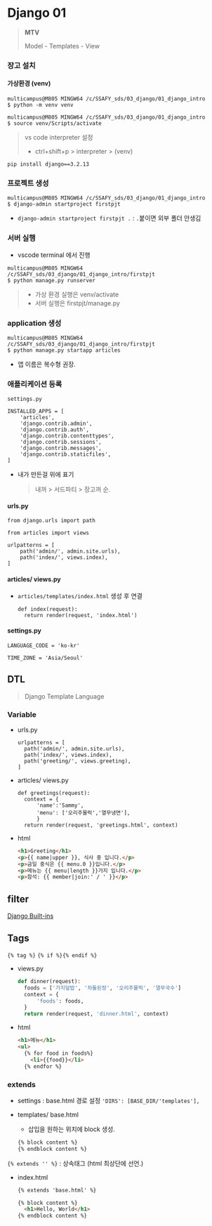 # Django 01

> **MTV**
> 
> Model - Templates - View

### 장고 설치

#### 가상환경 (venv)

```git
multicampus@M805 MINGW64 /c/SSAFY_sds/03_django/01_django_intro
$ python -m venv venv
```

```git
multicampus@M805 MINGW64 /c/SSAFY_sds/03_django/01_django_intro
$ source venv/Scripts/activate
```

> vs code interpreter 설정
> 
> - ctrl+shift+p > interpreter > (venv)

```git
pip install django==3.2.13
```

### 프로젝트 생성

```git
multicampus@M805 MINGW64 /c/SSAFY_sds/03_django/01_django_intro
$ django-admin startproject firstpjt
```

- `django-admin startproject firstpjt .` : `.`붙이면 외부 폴더 안생김

### 서버 실행

- vscode terminal 에서 진행

```git
multicampus@M805 MINGW64 /c/SSAFY_sds/03_django/01_django_intro/firstpjt
$ python manage.py runserver
```

> - 가상 환경 실행은 venv/activate
> - 서버 실행은 firstpjt/manage.py

### application 생성

```git
multicampus@M805 MINGW64 /c/SSAFY_sds/03_django/01_django_intro/firstpjt
$ python manage.py startapp articles
```

- 앱 이름은 복수형 권장.

### 애플리케이션 등록

`settings.py`

```
INSTALLED_APPS = [
    'articles',
    'django.contrib.admin',
    'django.contrib.auth',
    'django.contrib.contenttypes',
    'django.contrib.sessions',
    'django.contrib.messages',
    'django.contrib.staticfiles',   
]
```

- 내가 만든걸 위에 표기
  
  > 내꺼 > 서드파티 > 장고꺼 순.

#### urls.py

```
from django.urls import path

from articles import views

urlpatterns = [
    path('admin/', admin.site.urls),
    path('index/', views.index),
]
```

#### articles/ views.py

- `articles/templates/index.html` 생성 후 연결
  
  ```
  def index(request):
    return render(request, 'index.html')
  ```

#### settings.py

```
LANGUAGE_CODE = 'ko-kr'

TIME_ZONE = 'Asia/Seoul'
```

## DTL

> Django Template Language

### Variable

- urls.py
  
  ```
  urlpatterns = [
    path('admin/', admin.site.urls),
    path('index/', views.index),
    path('greeting/', views.greeting),
  ]
  ```

- articles/ views.py
  
  ```
  def greetings(request):
    context = {
        'name':'Sammy',
        'menu': ['오리주물럭','열무냉면'],
        }
    return render(request, 'greetings.html', context)
  ```

- html
  
  ```html
  <h1>Greeting</h1>
  <p>{{ name|upper }}, 식사 중 입니다.</p>
  <p>금일 중식은 {{ menu.0 }}입니다.</p>
  <p>메뉴는 {{ menu|length }}가지 입니다.</p>
  <p>참석: {{ member|join:' / ' }}</p>
  ```

## filter

[Django Built-ins](https://docs.djangoproject.com/en/4.1/ref/templates/builtins/)

## Tags

`{% tag %}`
`{% if %}{% endif %}`

- views.py
  
  ```python
  def dinner(request):
    foods = ['가지덮밥', '차돌된장', '오리주물럭', '열무국수']
    context = {
        'foods': foods,
    }
    return render(request, 'dinner.html', context)
  ```

- html
  
  ```html
  <h1>메뉴</h1>
  <ul>
    {% for food in foods%}
      <li>{{food}}</li>
    {% endfor %}
  ```

### extends

- settings : base.html 경로 설정
  `'DIRS': [BASE_DIR/'templates'],`

- templates/ base.html
  
  - 삽입을 원하는 위치에 block 생성.
  
  ```html
  {% block content %}
  {% endblock content %}
  ```

`{% extends '' %}` : 상속태그 (html 최상단에 선언.)

- index.html
  
  ```html
  {% extends 'base.html' %}
  
  {% block content %}
    <h1>Hello, World</h1>
  {% endblock content %}
  ```
